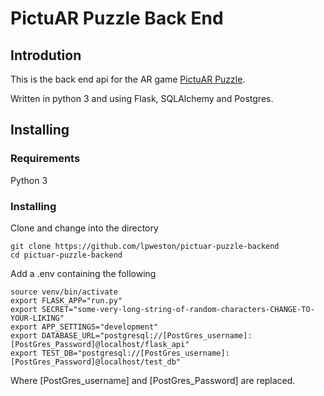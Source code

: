 # PictuAR Puzzle Back End

## Introdution

This is the back end api for the AR game [PictuAR Puzzle](https://github.com/lpweston/pictuar-puzzle).

Written in python 3 and using Flask, SQLAlchemy and Postgres.

## Installing

### Requirements

Python 3

### Installing

Clone and change into the directory

```
git clone https://github.com/lpweston/pictuar-puzzle-backend
cd pictuar-puzzle-backend
```

Add a .env containing the following

```
source venv/bin/activate
export FLASK_APP="run.py"
export SECRET="some-very-long-string-of-random-characters-CHANGE-TO-YOUR-LIKING"
export APP_SETTINGS="development"
export DATABASE_URL="postgresql://[PostGres_username]:[PostGres_Password]@localhost/flask_api"
export TEST_DB="postgresql://[PostGres_username]:[PostGres_Password]@localhost/test_db"
```

Where [PostGres_username] and [PostGres_Password] are replaced.
